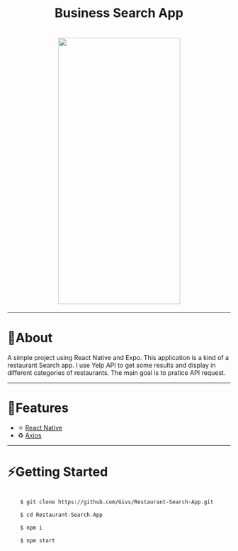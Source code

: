 <h1 align="center">
    Business Search App 
</h1>

<h1 align="center">
    <img 
    src="assets/complete.gif"
    width="275"
    height="600"
    >
</h1>


---

# 📖About
A simple project using React Native and Expo. This application is a kind of a restaurant Search app. I use
Yelp API to get some results and display in different
categories of restaurants. The main goal is to pratice API request. 

---

# 🚀Features

- ⚛ [React Native](https://reactnative.dev/)
- ♻ [Axios](https://github.com/axios/axios)

---

# ⚡Getting Started

``` bash

    $ git clone https://github.com/Givs/Restaurant-Search-App.git

    $ cd Restaurant-Search-App

    $ npm i 

    $ npm start

```
